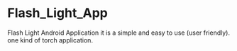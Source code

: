 # Flash_Light_App
Flash Light Android Application it is a simple and easy to use (user friendly). one kind of torch application.
